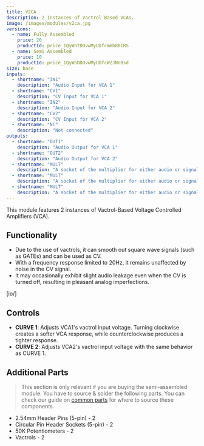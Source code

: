 ```yaml
---
title: V2CA
description: 2 Instances of Vactrol Based VCAs.
image: /images/modules/v2ca.jpg
versions:
  - name: Fully Assembled
    price: 20
    productId: price_1QyWntDOvwMyUDfcmmh8BIRS
  - name: Semi Assembled
    price: 10
    productId: price_1QyWoDDOvwMyUDfcWZJNnBsd
size: base
inputs:
  - shortname: "IN1"
    description: "Audio Input for VCA 1"
  - shortname: "CV1"
    description: "CV Input for VCA 1"
  - shortname: "IN2"
    description: "Audio Input for VCA 2"
  - shortname: "CV2"
    description: "CV Input for VCA 2"
  - shortname: "NC"
    description: "Not connected"
outputs:
  - shortname: "OUT1"
    description: "Audio Output for VCA 1"
  - shortname: "OUT2"
    description: "Audio Output for VCA 2"
  - shortname: "MULT"
    description: "A socket of the multiplier for either audio or signal"
  - shortname: "MULT"
    description: "A socket of the multiplier for either audio or signal"
  - shortname: "MULT"
    description: "A socket of the multiplier for either audio or signal"
---
```


This module features 2 instances of Vactrol-Based Voltage Controlled Amplifiers (VCA).

## Functionality

* Due to the use of vactrols, it can smooth out square wave signals (such as GATEs) and can be used as CV.
* With a frequency response limited to 20Hz, it remains unaffected by noise in the CV signal.
* It may occasionally exhibit slight audio leakage even when the CV is turned off, resulting in pleasant analog imperfections.

[io/]

## Controls

* **CURVE 1**: Adjusts VCA1's vactrol input voltage. Turning clockwise creates a softer VCA response, while counterclockwise produces a tighter response.
* **CURVE 2**: Adjusts VCA2's vactrol input voltage with the same behavior as CURVE 1.

## Additional Parts

> This section is only relevant if you are buying the semi-assembled module. You have to source & solder the following parts. You can check our guide on [common parts](/docs/technical-details/common-parts) for where to source these components.

* 2.54mm Header Pins (5-pin) - 2
* Circular Pin Header Sockets (5-pin) - 2
* 50K Potentiometers - 2
* Vactrols - 2